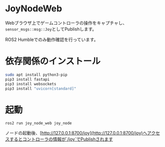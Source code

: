 # JoyNodeWeb
Webブラウザ上でゲームコントローラの操作をキャプチャし、`sensor_msgs::msg::Joy`としてPublishします。

ROS2 Humbleでのみ動作確認を行っています。

# 依存関係のインストール
```bash
sudo apt install python3-pip
pip3 install fastapi
pip3 install websockets
pip3 install "uvicorn[standard]"
```

# 起動
```
ros2 run joy_node_web joy_node
```
ノードの起動後、[http://127.0.0.1:8700/joy](http://127.0.0.1:8700/joy)へアクセスするとコントローラの情報が`/joy`でPublishされます